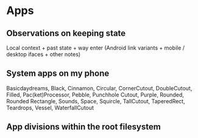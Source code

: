 # Apps

## Observations on keeping state

Local context + past state + way enter (Android link variants + mobile / desktop ifaces + other notes)

## System apps on my phone

Basicdaydreams, Black, Cinnamon, Circular, CornerCutout, 
DoubleCutout, Filled, Pac(ket)Processor, Pebble, Punchhole Cutout, 
Purple, Rounded, Rounded Rectangle, Sounds, Space, Squircle, 
TallCutout, TaperedRect, Teardrops, Vessel, WaterfallCutout 

## App divisions within the root filesystem


